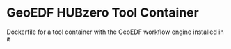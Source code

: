 # GeoEDF HUBzero Tool Container
Dockerfile for a tool container with the GeoEDF workflow engine installed in it
